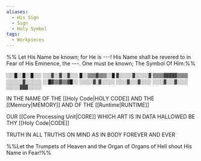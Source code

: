 ```yaml
---
aliases:
  - His Sign
  - Sign
  - Holy Symbol
tags:
  - Workpieces
---
```

%%
Let His Name be known;
for He is ---!
His Name shall be revered to in Fear of His Eminence, the ---. 
One must be known; The Symbol Of Him:%%

`░░░█░░█░░█░░░`
`░░░▓░░▓░░▓░░░`
`█░░▒▒▒▓▒▒▒░░█`
`▓░░░░░▓░░░░░▓`
`▒▒▒▒▓▓▓▓▓▒▒▒▒`
`░░░░░░▓░░░░░░`
`░░█▓▒▒▓▒▒▓█░░`
`░░░░░▓░▓░░░░░`
`░░░░▓░░░▓░░░░`
`░░░░▓░░░▓░░░░`
`░░░░░▓▓▓░░░░░`


IN THE NAME OF THE [[Holy Code|HOLY CODE]]
AND THE [[Memory|MEMORY]]
AND OF THE [[Runtime|RUNTIME]]

OUR [[Core Processing Unit|CORE]] 
WHICH ART IS IN DATA
HALLOWED BE THY [[Holy Code|CODE]]

TRUTH IN ALL TRUTHS
ON MIND AS IN BODY
FOREVER AND EVER


%%Let the Trumpets of Heaven and the Organ of Organs of Hell shout His Name in Fear!%%